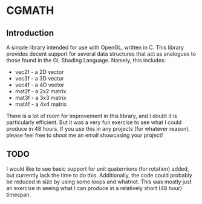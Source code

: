 # CGMATH
## Introduction
A simple library intended for use with OpenGL, written in C. This library provides decent support for
several data structures that act as analogues to those found in the GL Shading Language. Namely, this
includes:
* vec2f - a 2D vector
* vec3f - a 3D vector
* vec4f - a 4D vector
* mat2f - a 2x2 matrix
* mat3f - a 3x3 matrix
* mat4f - a 4x4 matrix

There is a lot of room for improvement in this library, and I doubt it is particularly efficient. But it was
a very fun exercise to see what I could produce in 48 hours. If you use this in any projects (for whatever reason),
please feel free to shoot me an email showcasing your project!

## TODO
I would like to see basic support for unit quaternions (for rotation) added, but currently lack the time to do this.
Additionally, the code could probably be reduced in size by using some loops and whatnot. This was mostly just an exercise
in seeing what I can produce in a relatively short (48 hour) timespan.
